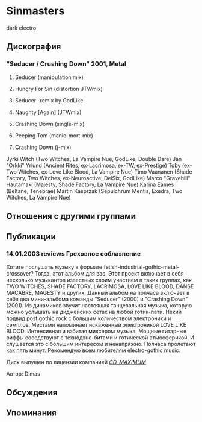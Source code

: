 # Sinmasters

dark electro

## Дискография

### "Seducer / Crushing Down" 2001, Metal

1. Seducer (manipulation mix) 
2. Hungry For Sin (distortion JTWmix) 
3. Seducer -remix by GodLike 
4. Naughty [Again] (JTWmix) 


5. Crashing Down (single-mix)
6. Peeping Tom (manic-mort-mix)
7. Crashing Down (j-mix)



Jyrki Witch (Two Witches, La Vampire Nue, GodLike, Double Dare)
Jan "Orkki" Yrlund (Ancient Rites, ex-Lacrimosa, ex-TW, ex-Prestige)
Toby (ex-Two Witches, ex-Love Like Blood, La Vampire Nue)
Timo Vaananen (Shade Factory, Two Witches, ex-Neuroactive, DeiSix, GodLike)
Marco "Gravehill" Hautamaki (Majesty, Shade Factory, La Vampire Nue)
Karina Eames (Beltane, Tenebrae)
Martin Kasprzak (Sepulchrum Mentis, Exedra, Two Witches, La Vampire Nue)




## Отношения с другими группами


## Публикации

### 14.01.2003 reviews Греховное соблазнение

<p>Хотите послушать музыку в формате fetish-industrial-gothic-metal-crossover? Тогда, этот альбом для вас. Этот проект включает в себя несколько музыкантов известных своим участием в таких группах, как TWO WITCHES, SHADE FACTORY, LACRIMOSA, LOVE LIKE BLOOD, DANSE MACABRE, MAGESTY и других. Данный альбом на полчаса включает в себя два мини-альбома команды "Seducer" (2000) и "Crashing Down" (2001). Из динамиков звучит настоящая танцевальная музыка, которую можно услышать на диджейских сетах на любой готик-пати. Некий подвид post gothic rock с большим количеством электроники и сэмплов. Местами напоминает искаженный электроникой LOVE LIKE BLOOD. Интенсивная и взбитая миксером музыка. Мощные гитарные риффы соседствуют с технодэнс-битами и готической атмосферикой. И слушается это с большим интересом и ненапряжно. Полчаса пролетают как пять минут. Рекомендую всем любителям electro-gothic music.</p>
<p> Диск выпущен по лицензии компанией <A HREF="http://www.cd-maximum.ru"><U><I>CD-MAXIMUM</I></U></A></p>

Автор: Dimas


## Обсуждения


## Упоминания

